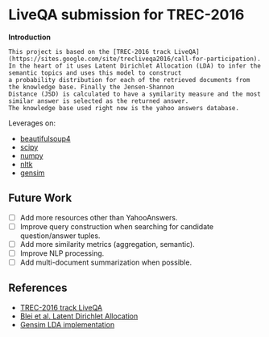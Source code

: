 # LiveQA submission for TREC-2016

**Introduction**
    
    This project is based on the [TREC-2016 track LiveQA](https://sites.google.com/site/trecliveqa2016/call-for-participation).
    In the heart of it uses Latent Dirichlet Allocation (LDA) to infer the semantic topics and uses this model to construct
    a probability distribution for each of the retrieved documents from the knowledge base. Finally the Jensen-Shannon
    Distance (JSD) is calculated to have a symilarity measure and the most similar answer is selected as the returned answer.
    The knowledge base used right now is the yahoo answers database. 

Leverages on:

  - [beautifulsoup4](https://www.crummy.com/software/BeautifulSoup/bs4/doc/)
  - [scipy](https://pypi.python.org/pypi/scipy)
  - [numpy](https://pypi.python.org/pypi/numpy)
  - [nltk](http://www.nltk.org/)
  - [gensim](http://radimrehurek.com/gensim/)

## Future Work

  * [ ] Add more resources other than YahooAnswers.
  * [ ] Improve query construction when searching for candidate question/answer tuples.
  * [ ] Add more similarity metrics (aggregation, semantic).
  * [ ] Improve NLP processing.
  * [ ] Add multi-document summarization when possible.

## References 
  
  - [TREC-2016 track LiveQA](https://sites.google.com/site/trecliveqa2016/call-for-participation) 
  - [Blei et al. Latent Dirichlet Allocation](http://www.cs.princeton.edu/~blei/papers/BleiNgJordan2003.pdf)
  - [Gensim LDA implementation](https://github.com/piskvorky/gensim/blob/develop/gensim/models/ldamodel.py)
